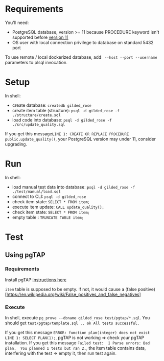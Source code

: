 # Requirements
You'll need:
- PostgreSQL database, version >= 11 because PROCEDURE keyword isn't supported before [version 11](https://www.postgresql.org/docs/11/release-11.html)
- OS user with local connection privilege to database on standard 5432 port 

To use remote / local dockerized database, add ``` --host --port --username```  parameters to plsql invocation.

# Setup
In shell:
- create database: ```createdb gilded_rose```
- create item table (structure): ```psql -d gilded_rose -f ./structure/create.sql``` 
- load code into database: ```psql -d gilded_rose -f ./src/update_quality.sql ```

If you get this message```LINE 1: CREATE OR REPLACE PROCEDURE public.update_quality()```, your PostgreSQL version may under 11, consider upgrading.

# Run 
In shell:
- load manual test data into database: ```psql -d gilded_rose -f ./test/manual/load.sql```
- connect to CLI: ```psql -d gilded_rose```
- check item state: ```SELECT * FROM item;```
- execute item update: ```CALL update_quality();```
- check item state: ```SELECT * FROM item;```
- empty table : ```TRUNCATE TABLE item;```


# Test

## Using pgTAP

### Requirements
Install pgTAP [instructions here](https://pgtap.org/documentation.html#installation)

```item``` table is supposed to be empty. 
If not, it would cause a (false positive)[https://en.wikipedia.org/wiki/False_positives_and_false_negatives]

### Execute
In shell, execute ```pg_prove --dbname gilded_rose test/pgtap/*.sql```. 
You should get ```test/pgtap/template.sql .. ok All tests successful.```

If you get this message ```ERROR: function plan(integer) does not exist LINE 1: SELECT PLAN(1);```, pgTAP is not working => check your pgTAP installation. 
If you get this message ```Failed test:  2 Parse errors: Bad plan.  You planned 1 tests but ran 2.```, the item table contains data, interfering with the test => empty it, then run test again.
